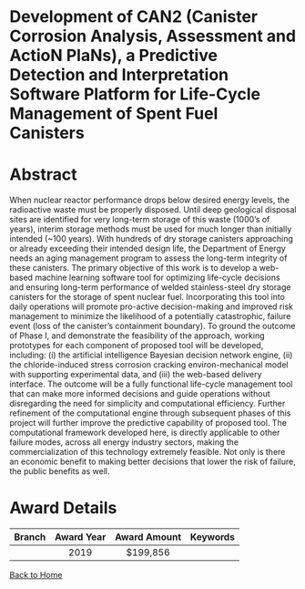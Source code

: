 
Development of CAN2 (Canister Corrosion Analysis, Assessment and ActioN PlaNs), a Predictive Detection and Interpretation Software Platform for Life-Cycle Management of Spent Fuel Canisters
=============================================================================================================================================================================================

# Abstract


When nuclear reactor performance drops below desired energy levels, the radioactive waste must be properly disposed. Until deep geological disposal sites are identified for very long-term storage of this waste (1000’s of years), interim storage methods must be used for much longer than initially intended (~100 years). With hundreds of dry storage canisters approaching or already exceeding their intended design life, the Department of Energy needs an aging management program to assess the long-term integrity of these canisters. The primary objective of this work is to develop a web-based machine learning software tool for optimizing life-cycle decisions and ensuring long-term performance of welded stainless-steel dry storage canisters for the storage of spent nuclear fuel. Incorporating this tool into daily operations will promote pro-active decision-making and improved risk management to minimize the likelihood of a potentially catastrophic, failure event (loss of the canister’s containment boundary). To ground the outcome of Phase I, and demonstrate the feasibility of the approach, working prototypes for each component of proposed tool will be developed, including: (i) the artificial intelligence Bayesian decision network engine, (ii) the chloride-induced stress corrosion cracking environ-mechanical model with supporting experimental data, and (iii) the web-based delivery interface. The outcome will be a fully functional life-cycle management tool that can make more informed decisions and guide operations without disregarding the need for simplicity and computational efficiency. Further refinement of the computational engine through subsequent phases of this project will further improve the predictive capability of proposed tool. The computational framework developed here, is directly applicable to other failure modes, across all energy industry sectors, making the commercialization of this technology extremely feasible. Not only is there an economic benefit to making better decisions that lower the risk of failure, the public benefits as well.  

# Award Details

|Branch|Award Year|Award Amount|Keywords|
| :---: | :---: | :---: | :---: |
||2019|$199,856||
  
  


[Back to Home](https://github.com/chrischow/dod_sbir_awards/Reports/CC/#785)